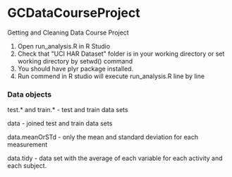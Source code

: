 GCDataCourseProject
===================

Getting and Cleaning Data Course Project


1. Open run_analysis.R in R Studio
2. Check that "UCI HAR Dataset" folder is in your working directory
	or set working directory by setwd() command
3. You should have plyr package installed.
4. Run commend in R studio will execute run_analysis.R line by line

### Data objects

test.* and train.* - test and train data sets

data - joined test and train data sets

data.meanOrSTd - only the mean and standard deviation for each measurement

data.tidy -  data set with the average of each variable for each activity and each subject.

